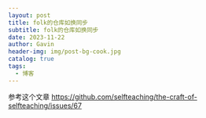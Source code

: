 ```yaml
---
layout: post
title: folk的仓库如换同步
subtitle: folk的仓库如换同步
date: 2023-11-22
author: Gavin
header-img: img/post-bg-cook.jpg
catalog: true
tags:
  - 博客
---
```

参考这个文章
https://github.com/selfteaching/the-craft-of-selfteaching/issues/67

